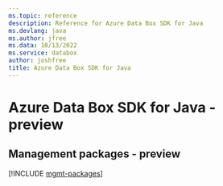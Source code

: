 ```yaml
---
ms.topic: reference
description: Reference for Azure Data Box SDK for Java
ms.devlang: java
ms.author: jfree
ms.data: 10/13/2022
ms.service: databox
author: joshfree
title: Azure Data Box SDK for Java
---
```

# Azure Data Box SDK for Java - preview

## Management packages - preview
[!INCLUDE [mgmt-packages](data-box-mgmt-index.md)]